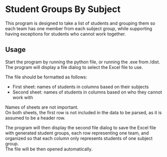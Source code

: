 # Student Groups By Subject

This program is designed to take a list of students and grouping them so each team has one member from each subject group, while supporting having exceptions for students who cannot work together.

## Usage

Start the program by running the python file, or running the .exe from /dist.\
The program will display a file dialog to select the Excel file to use.

The file should be formatted as follows:
- First sheet: names of students in columns based on their subjects
- Second sheet: names of students in columns based on who they cannot work with

Names of sheets are not important.\
On both sheets, the first row is not included in the data to be parsed, as it is assumed to be a header row.

The program will then display the second file dialog to save the Excel file with generated student groups, each row representing one team, and organized so that each column only represents students of one subject group.\
The file will be then opened automatically.